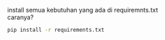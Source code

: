 install semua kebutuhan yang ada di requiremnts.txt
<br>
caranya?

```bash
pip install -r requirements.txt
```
